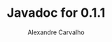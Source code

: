 ---
title: Javadoc for 0.1.1
author: Alexandre Carvalho
menu_title: 0.1.1
category: javadoc_docs
layout: iframe
iframe_url: /docs/0.1.1/site/apidocs/index.html
order: 5
---